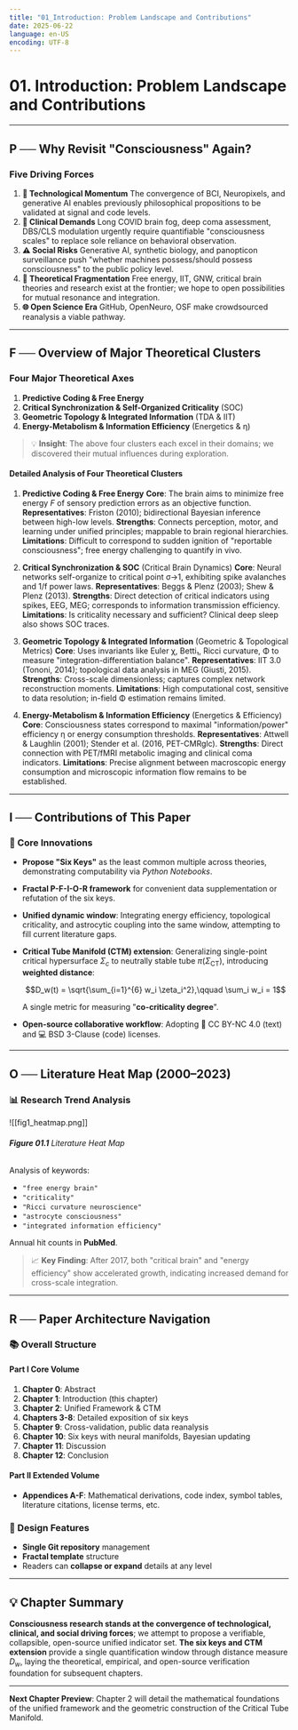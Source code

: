 ```yaml
---
title: "01_Introduction: Problem Landscape and Contributions"
date: 2025-06-22
language: en-US
encoding: UTF-8
---
```

# 01. Introduction: Problem Landscape and Contributions

---
## P ── Why Revisit "Consciousness" Again?

### Five Driving Forces

1. **🔬 Technological Momentum**
   The convergence of BCI, Neuropixels, and generative AI enables previously philosophical propositions to be validated at signal and code levels.
2. **🏥 Clinical Demands**
   Long COVID brain fog, deep coma assessment, DBS/CLS modulation urgently require quantifiable "consciousness scales" to replace sole reliance on behavioral observation.
3. **⚠️ Social Risks**
   Generative AI, synthetic biology, and panopticon surveillance push "whether machines possess/should possess consciousness" to the public policy level.
4. **🧩 Theoretical Fragmentation**
   Free energy, IIT, GNW, critical brain theories and research exist at the frontier; we hope to open possibilities for mutual resonance and integration.
5. **🌐 Open Science Era**
   GitHub, OpenNeuro, OSF make crowdsourced reanalysis a viable pathway.

---
## F ── Overview of Major Theoretical Clusters

### Four Major Theoretical Axes

1. **Predictive Coding & Free Energy**
2. **Critical Synchronization & Self-Organized Criticality** (SOC)
3. **Geometric Topology & Integrated Information** (TDA & IIT)
4. **Energy-Metabolism & Information Efficiency** (Energetics & η)

> 💡 **Insight**: The above four clusters each excel in their domains; we discovered their mutual influences during exploration.

#### Detailed Analysis of Four Theoretical Clusters

1. **Predictive Coding & Free Energy**
   **Core**: The brain aims to minimize free energy *F* of sensory prediction errors as an objective function.
   **Representatives**: Friston (2010); bidirectional Bayesian inference between high-low levels.
   **Strengths**: Connects perception, motor, and learning under unified principles; mappable to brain regional hierarchies.
   **Limitations**: Difficult to correspond to sudden ignition of "reportable consciousness"; free energy challenging to quantify in vivo.

2. **Critical Synchronization & SOC** (Critical Brain Dynamics)
   **Core**: Neural networks self-organize to critical point σ→1, exhibiting spike avalanches and 1/f power laws.
   **Representatives**: Beggs & Plenz (2003); Shew & Plenz (2013).
   **Strengths**: Direct detection of critical indicators using spikes, EEG, MEG; corresponds to information transmission efficiency.
   **Limitations**: Is criticality necessary and sufficient? Clinical deep sleep also shows SOC traces.

3. **Geometric Topology & Integrated Information** (Geometric & Topological Metrics)
   **Core**: Uses invariants like Euler χ, Betti₁, Ricci curvature, Φ to measure "integration-differentiation balance".
   **Representatives**: IIT 3.0 (Tononi, 2014); topological data analysis in MEG (Giusti, 2015).
   **Strengths**: Cross-scale dimensionless; captures complex network reconstruction moments.
   **Limitations**: High computational cost, sensitive to data resolution; in-field Φ estimation remains limited.

4. **Energy-Metabolism & Information Efficiency** (Energetics & Efficiency)
   **Core**: Consciousness states correspond to maximal "information/power" efficiency η or energy consumption thresholds.
   **Representatives**: Attwell & Laughlin (2001); Stender et al. (2016, PET-CMRglc).
   **Strengths**: Direct connection with PET/fMRI metabolic imaging and clinical coma indicators.
   **Limitations**: Precise alignment between macroscopic energy consumption and microscopic information flow remains to be established.

---
## I ── Contributions of This Paper

### 🔑 Core Innovations

* **Propose "Six Keys"** as the least common multiple across theories, demonstrating computability via *Python Notebooks*.
* **Fractal P-F-I-O-R framework** for convenient data supplementation or refutation of the six keys.
* **Unified dynamic window**: Integrating energy efficiency, topological criticality, and astrocytic coupling into the same window, attempting to fill current literature gaps.
* **Critical Tube Manifold (CTM) extension**: Generalizing single-point critical hypersurface $\Sigma_c$ to neutrally stable tube $\pi(\Sigma_{\mathrm{CT}})$, introducing **weighted distance**:

  $$D_w(t) = \sqrt{\sum_{i=1}^{6} w_i \zeta_i^2},\qquad \sum_i w_i = 1$$

  A single metric for measuring "**co-criticality degree**".
  
* **Open-source collaborative workflow**: Adopting 📄 CC BY-NC 4.0 (text) and 💻 BSD 3-Clause (code) licenses.

---
## O ── Literature Heat Map (2000–2023)

### 📊 Research Trend Analysis


![[fig1_heatmap.png]]
###### **Figure 01.1** Literature Heat Map

Analysis of keywords:

* `"free energy brain"`
* `"criticality"`
* `"Ricci curvature neuroscience"`
* `"astrocyte consciousness"`
* `"integrated information efficiency"`

Annual hit counts in **PubMed**.

> 📈 **Key Finding**: After 2017, both "critical brain" and "energy efficiency" show accelerated growth, indicating increased demand for cross-scale integration.

---
## R ── Paper Architecture Navigation

### 📚 Overall Structure

#### Part I Core Volume

1. **Chapter 0**: Abstract
2. **Chapter 1**: Introduction (this chapter)
3. **Chapter 2**: Unified Framework & CTM
4. **Chapters 3-8**: Detailed exposition of six keys
5. **Chapter 9**: Cross-validation, public data reanalysis
6. **Chapter 10**: Six keys with neural manifolds, Bayesian updating
7. **Chapter 11**: Discussion
8. **Chapter 12**: Conclusion

#### Part II Extended Volume

* **Appendices A-F**: Mathematical derivations, code index, symbol tables, literature citations, license terms, etc.

### 🔄 Design Features

* **Single Git repository** management
* **Fractal template** structure
* Readers can **collapse or expand** details at any level

---
## 💡 Chapter Summary

**Consciousness research stands at the convergence of technological, clinical, and social driving forces**; we attempt to propose a verifiable, collapsible, open-source unified indicator set. **The six keys and CTM extension** provide a single quantification window through distance measure $D_w$, laying the theoretical, empirical, and open-source verification foundation for subsequent chapters.

---
**Next Chapter Preview**: Chapter 2 will detail the mathematical foundations of the unified framework and the geometric construction of the Critical Tube Manifold.